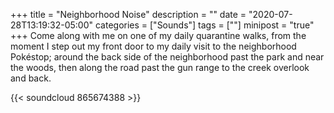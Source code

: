 +++
title = "Neighborhood Noise"
description = ""
date = "2020-07-28T13:19:32-05:00"
categories = ["Sounds"]
tags = [""]
minipost = "true"
+++
Come along with me on one of my daily quarantine walks, from the moment I step out my front door to my daily visit to the neighborhood Pokéstop; around the back side of the  neighborhood past the park and near the woods, then along the road past the gun range to the creek overlook and back. 

{{< soundcloud 865674388 >}}
